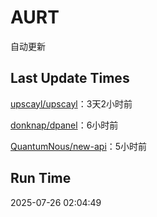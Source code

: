 # AURT

自动更新


## Last Update Times

[upscayl/upscayl](https://github.com/upscayl/upscayl)：3天2小时前

[donknap/dpanel](https://github.com/donknap/dpanel)：6小时前

[QuantumNous/new-api](https://github.com/QuantumNous/new-api)：5小时前


## Run Time
2025-07-26 02:04:49
